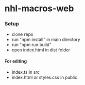 # nhl-macros-web

### Setup
- clone repo
- run "npm install" in main directory
- run "npm run build" 
- open index.html in dist folder

#### For editing
- index.ts in src
- index.html or styles.css in public
